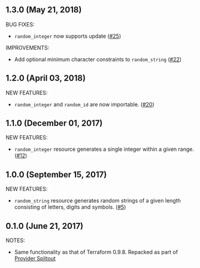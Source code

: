 ## 1.3.0 (May 21, 2018)

BUG FIXES:

* `random_integer` now supports update ([#25](https://github.com/terraform-providers/terraform-provider-random/issues/25))

IMPROVEMENTS:

* Add optional minimum character constraints to `random_string` ([#22](https://github.com/terraform-providers/terraform-provider-random/issues/22))

## 1.2.0 (April 03, 2018)

NEW FEATURES:

* `random_integer` and `random_id` are now importable. ([#20](https://github.com/terraform-providers/terraform-provider-random/issues/20))

## 1.1.0 (December 01, 2017)

NEW FEATURES:

* `random_integer` resource generates a single integer within a given range. ([#12](https://github.com/terraform-providers/terraform-provider-random/issues/12))

## 1.0.0 (September 15, 2017)

NEW FEATURES:

* `random_string` resource generates random strings of a given length consisting of letters, digits and symbols. ([#5](https://github.com/terraform-providers/terraform-provider-random/issues/5))

## 0.1.0 (June 21, 2017)

NOTES:

* Same functionality as that of Terraform 0.9.8. Repacked as part of [Provider Splitout](https://www.hashicorp.com/blog/upcoming-provider-changes-in-terraform-0-10/)
